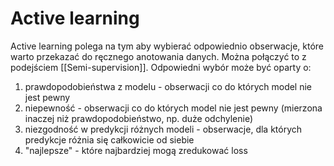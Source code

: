 # Active learning
Active learning polega na tym aby wybierać odpowiednio obserwacje, które warto przekazać do ręcznego anotowania danych. Można połączyć to z podejściem [[Semi-supervision]]. Odpowiedni wybór może być oparty o:
1. prawdopodobieństwa z modelu - obserwacji co do których model nie jest pewny
2. niepewność - obserwacji co do których model nie jest pewny (mierzona inaczej niż prawdopodobieństwo, np. duże odchylenie)
3. niezgodność w predykcji różnych modeli - obserwacje, dla których predykcje różnia się całkowicie od siebie
4. "najlepsze" - które najbardziej mogą zredukować loss